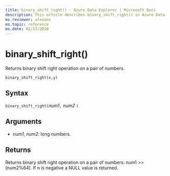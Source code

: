 ```yaml
---
title: binary_shift_right() - Azure Data Explorer | Microsoft Docs
description: This article describes binary_shift_right() in Azure Data Explorer.
ms.reviewer: alexans
ms.topic: reference
ms.date: 02/13/2020
---
```

# binary_shift_right()

Returns binary shift right operation on a pair of numbers.

```kusto
binary_shift_right(x,y)	
```

## Syntax

`binary_shift_right(`*num1*`,` *num2* `)`

## Arguments

* *num1*, *num2*: long numbers.

## Returns

Returns binary shift right operation on a pair of numbers: num1 >> (num2%64).
If n is negative a NULL value is returned.